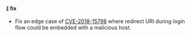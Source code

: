 
#### <sub><sup><a name="v528-note-1" href="#528-note-1">:link:</a></sup></sub> fix

* Fix an edge case of [CVE-2018-15798](https://www.cvedetails.com/cve/CVE-2018-15798/) where redirect URI during login flow could be embedded with a malicious host.
